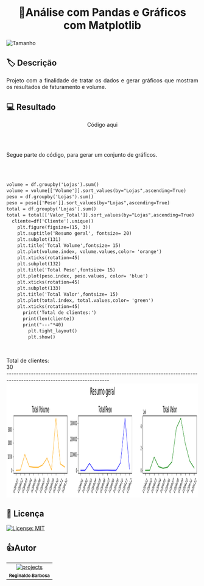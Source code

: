 <h1 align="center">🐼Análise com Pandas e Gráficos com Matplotlib</h1>
<span align="center">
<img align="center" height="30em" alt="Tamanho" src="https://img.shields.io/github/languages/code-size/reginaldo-projects/Analise_com_Pandas"/>
</span>
 
 
 
## 🏷 Descrição 

<p align="justify">
Projeto com a finalidade de tratar os dados e gerar gráficos que mostram os resultados de faturamento e volume.
<br />

</p>


## 💻 Resultado

<p align="center">Código<a href="https://github.com/Reginaldo-projects/Analise_com_Pandas/blob/main/Modelagem%20com%20pandas%20Dash%20com%20Matplotlib.ipynb" target="_blank"></a> aqui</p>
<br/>
<br/>
<p>Segue parte do código, para gerar um conjunto de gráficos.</p>
<br/>
<pre>
  <code>
volume = df.groupby('Lojas').sum()
volume = volume[['Volume']].sort_values(by="Lojas",ascending=True)
peso = df.groupby('Lojas').sum()
peso = peso[['Peso']].sort_values(by="Lojas",ascending=True)
total = df.groupby('Lojas').sum()
total = total[['Valor_Total']].sort_values(by="Lojas",ascending=True)
  cliente=df['Cliente'].unique()
    plt.figure(figsize=(15, 3))
    plt.suptitle('Resumo geral', fontsize= 20)
    plt.subplot(131)
    plt.title('Total Volume',fontsize= 15)
    plt.plot(volume.index, volume.values,color= 'orange')
    plt.xticks(rotation=45)
    plt.subplot(132)
    plt.title('Total Peso',fontsize= 15)
    plt.plot(peso.index, peso.values, color= 'blue')
    plt.xticks(rotation=45)
    plt.subplot(133)
    plt.title('Total Valor',fontsize= 15)
    plt.plot(total.index, total.values,color= 'green')
    plt.xticks(rotation=45)
      print('Total de clientes:')
      print(len(cliente))
      print("---"*40)
        plt.tight_layout()
        plt.show()


  </code>
</pre>
        Total de clientes:
        <br/>
30
<br/>
------------------------------------------------------------------------------------------------------------------------
<br/>
<img align="center" height="300em" src="output.png"/>
 


## 📌 Licença

[![License: MIT](https://img.shields.io/badge/License-MIT-yellow.svg)](https://github.com/Reginaldo-projects/Analise_com_Pandas/blob/main/LICENSE)



## 👍Autor

<table>
  <tr>
    <td align="center">
      <a href="https://github.com/Reginaldo-projects">
        <img src="https://avatars.githubusercontent.com/u/112530481" width="100px" alt="projects"/><br>
        <sub>
          <b>Reginaldo Barbosa</b>
        </sub>
      </a>
    </td>
  </tr>
</table>
